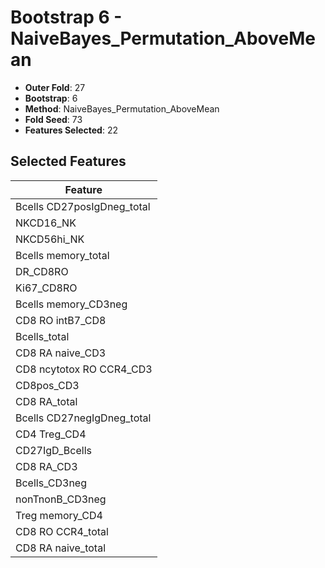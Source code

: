 # Bootstrap 6 - NaiveBayes_Permutation_AboveMean

- **Outer Fold**: 27
- **Bootstrap**: 6
- **Method**: NaiveBayes_Permutation_AboveMean
- **Fold Seed**: 73
- **Features Selected**: 22

## Selected Features

| Feature |
|---------|
| Bcells CD27posIgDneg_total |
| NKCD16_NK |
| NKCD56hi_NK |
| Bcells memory_total |
| DR_CD8RO |
| Ki67_CD8RO |
| Bcells memory_CD3neg |
| CD8 RO intB7_CD8 |
| Bcells_total |
| CD8 RA naive_CD3 |
| CD8 ncytotox RO CCR4_CD3 |
| CD8pos_CD3 |
| CD8 RA_total |
| Bcells CD27negIgDneg_total |
| CD4 Treg_CD4 |
| CD27IgD_Bcells |
| CD8 RA_CD3 |
| Bcells_CD3neg |
| nonTnonB_CD3neg |
| Treg memory_CD4 |
| CD8 RO CCR4_total |
| CD8 RA naive_total |
